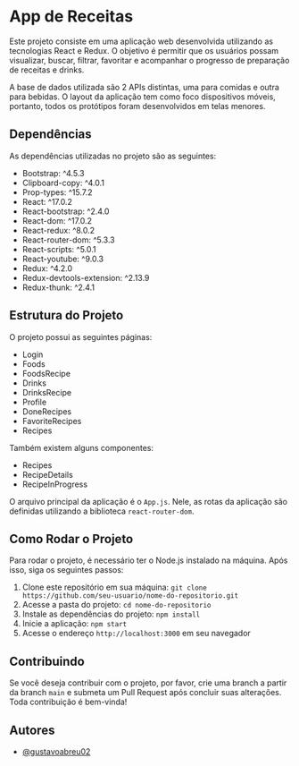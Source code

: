 # App de Receitas

Este projeto consiste em uma aplicação web desenvolvida utilizando as tecnologias React e Redux. O objetivo é permitir que os usuários possam visualizar, buscar, filtrar, favoritar e acompanhar o progresso de preparação de receitas e drinks.

A base de dados utilizada são 2 APIs distintas, uma para comidas e outra para bebidas. O layout da aplicação tem como foco dispositivos móveis, portanto, todos os protótipos foram desenvolvidos em telas menores.

## Dependências

As dependências utilizadas no projeto são as seguintes:

- Bootstrap: ^4.5.3
- Clipboard-copy: ^4.0.1
- Prop-types: ^15.7.2
- React: ^17.0.2
- React-bootstrap: ^2.4.0
- React-dom: ^17.0.2
- React-redux: ^8.0.2
- React-router-dom: ^5.3.3
- React-scripts: ^5.0.1
- React-youtube: ^9.0.3
- Redux: ^4.2.0
- Redux-devtools-extension: ^2.13.9
- Redux-thunk: ^2.4.1

## Estrutura do Projeto

O projeto possui as seguintes páginas:

- Login
- Foods
- FoodsRecipe
- Drinks
- DrinksRecipe
- Profile
- DoneRecipes
- FavoriteRecipes
- Recipes

Também existem alguns componentes:

- Recipes
- RecipeDetails
- RecipeInProgress

O arquivo principal da aplicação é o `App.js`. Nele, as rotas da aplicação são definidas utilizando a biblioteca `react-router-dom`.

## Como Rodar o Projeto

Para rodar o projeto, é necessário ter o Node.js instalado na máquina. Após isso, siga os seguintes passos:

1. Clone este repositório em sua máquina: `git clone https://github.com/seu-usuario/nome-do-repositorio.git`
2. Acesse a pasta do projeto: `cd nome-do-repositorio`
3. Instale as dependências do projeto: `npm install`
4. Inicie a aplicação: `npm start`
5. Acesse o endereço `http://localhost:3000` em seu navegador

## Contribuindo

Se você deseja contribuir com o projeto, por favor, crie uma branch a partir da branch `main` e submeta um Pull Request após concluir suas alterações. Toda contribuição é bem-vinda!

## Autores

- [@gustavoabreu02](https://www.github.com/gustavoabreu02)


